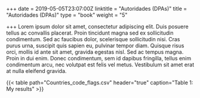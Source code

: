 +++
date = 2019-05-05T23:07:00Z
linktitle = "Autoridades (DPAs)"
title = "Autoridades (DPAs)"
type = "book"
weight = "5"

+++
Lorem ipsum dolor sit amet, consectetur adipiscing elit. Duis posuere tellus ac convallis placerat. Proin tincidunt magna sed ex sollicitudin condimentum. Sed ac faucibus dolor, scelerisque sollicitudin nisi. Cras purus urna, suscipit quis sapien eu, pulvinar tempor diam. Quisque risus orci, mollis id ante sit amet, gravida egestas nisl. Sed ac tempus magna. Proin in dui enim. Donec condimentum, sem id dapibus fringilla, tellus enim condimentum arcu, nec volutpat est felis vel metus. Vestibulum sit amet erat at nulla eleifend gravida.

{{< table path="Countries_code_flags.csv" header="true" caption="Table 1: My results" >}}
